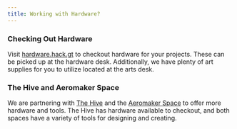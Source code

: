 ```yaml
---
title: Working with Hardware?
---
```


### Checking Out Hardware
Visit [hardware.hack.gt](https://hardware.hack.gt) to checkout hardware for your projects. 
These can be picked up at the hardware desk. 
Additionally, we have plenty of art supplies for you to utilize located at the arts desk. <br>

### The Hive and Aeromaker Space
We are partnering with [The Hive](https://hive.ece.gatech.edu/) and the [Aeromaker Space](https://www.ae.gatech.edu/aero-maker-space) to offer more hardware and tools.
The Hive has hardware available to checkout, and both spaces have a variety of tools for designing and creating.
